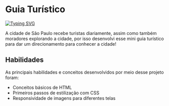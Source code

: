 <h1>Guia Turístico</h1>

<a href="https://git.io/typing-svg"><img src="https://readme-typing-svg.demolab.com?font=Fira+Code&pause=1000&color=FFFFFF&width=435&lines=1%C2%B0+projeto+HTML+e+CSS" alt="Typing SVG" /></a>

<p>A cidade de São Paulo recebe turistas diariamente, assim como também moradores explorando a cidade, por isso desenvolvi esse mini guia turístico para dar um direcionamento para conhecer a cidade!</p>

<h2>Habilidades</h2>
<p>As principais habilidades e conceitos desenvolvidos por meio desse projeto foram:</p>
<ul>
  <li>Conceitos básicos de HTML</li>
  <li>Primeiros passos de estilização com CSS</li>
  <li>Responsividade de imagens para diferentes telas</li>
</ul>
